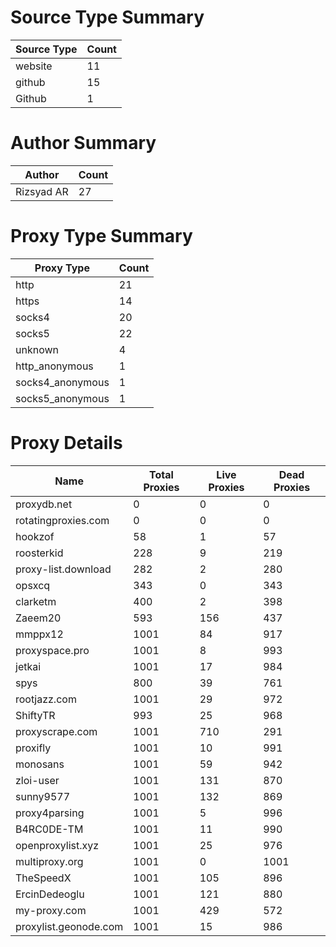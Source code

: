 # Source Type Summary

| Source Type | Count |
|-------------|-------|
| website | 11 |
| github | 15 |
| Github | 1 |


# Author Summary

| Author | Count |
|--------|-------|
| Rizsyad AR | 27 |


# Proxy Type Summary

| Proxy Type | Count |
|------------|-------|
| http | 21 |
| https | 14 |
| socks4 | 20 |
| socks5 | 22 |
| unknown | 4 |
| http_anonymous | 1 |
| socks4_anonymous | 1 |
| socks5_anonymous | 1 |


# Proxy Details

| Name | Total Proxies | Live Proxies | Dead Proxies |
|------|---------------|--------------|---------------|
| proxydb.net | 0 | 0 | 0 |
| rotatingproxies.com | 0 | 0 | 0 |
| hookzof | 58 | 1 | 57 |
| roosterkid | 228 | 9 | 219 |
| proxy-list.download | 282 | 2 | 280 |
| opsxcq | 343 | 0 | 343 |
| clarketm | 400 | 2 | 398 |
| Zaeem20 | 593 | 156 | 437 |
| mmppx12 | 1001 | 84 | 917 |
| proxyspace.pro | 1001 | 8 | 993 |
| jetkai | 1001 | 17 | 984 |
| spys | 800 | 39 | 761 |
| rootjazz.com | 1001 | 29 | 972 |
| ShiftyTR | 993 | 25 | 968 |
| proxyscrape.com | 1001 | 710 | 291 |
| proxifly | 1001 | 10 | 991 |
| monosans | 1001 | 59 | 942 |
| zloi-user | 1001 | 131 | 870 |
| sunny9577 | 1001 | 132 | 869 |
| proxy4parsing | 1001 | 5 | 996 |
| B4RC0DE-TM | 1001 | 11 | 990 |
| openproxylist.xyz | 1001 | 25 | 976 |
| multiproxy.org | 1001 | 0 | 1001 |
| TheSpeedX | 1001 | 105 | 896 |
| ErcinDedeoglu | 1001 | 121 | 880 |
| my-proxy.com | 1001 | 429 | 572 |
| proxylist.geonode.com | 1001 | 15 | 986 |

